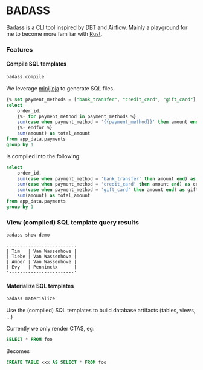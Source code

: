 # BADASS
 
Badass is a CLI tool inspired by [DBT](https://github.com/dbt-labs/dbt-core) and [Airflow](https://airflow.apache.org/). 
Mainly a playground for me to become more familiar with [Rust](https://www.rust-lang.org/).

### Features

#### Compile SQL templates

```bash
badass compile
```

We leverage [minijinja](https://docs.rs/minijinja/latest/minijinja/) to generate SQL files.

```sql
{% set payment_methods = ["bank_transfer", "credit_card", "gift_card"] %}
select
    order_id,
    {%- for payment_method in payment_methods %}
    sum(case when payment_method = '{{payment_method}}' then amount end) as {{payment_method}}_amount,
    {%- endfor %}
    sum(amount) as total_amount
from app_data.payments
group by 1
```

Is compiled into the following:

```sql
select
    order_id,
    sum(case when payment_method = 'bank_transfer' then amount end) as bank_transfer_amount,
    sum(case when payment_method = 'credit_card' then amount end) as credit_card_amount,
    sum(case when payment_method = 'gift_card' then amount end) as gift_card_amount,
    sum(amount) as total_amount
from app_data.payments
group by 1
```

### View (compiled) SQL template query results

```bash
badass show demo
```

```text
.------------------------.
| Tim   | Van Wassenhove |
| Tiebe | Van Wassenhove |
| Amber | Van Wassenhove |
| Evy   | Penninckx      |
'------------------------'
```

#### Materialize SQL templates

```bash
badass materialize
```

Use the (compiled) SQL templates to build database artifacts (tables, views, ...)

Currently we only render CTAS, eg:

```sql
SELECT * FROM foo
```

Becomes

```sql
CREATE TABLE xxx AS SELECT * FROM foo
```

